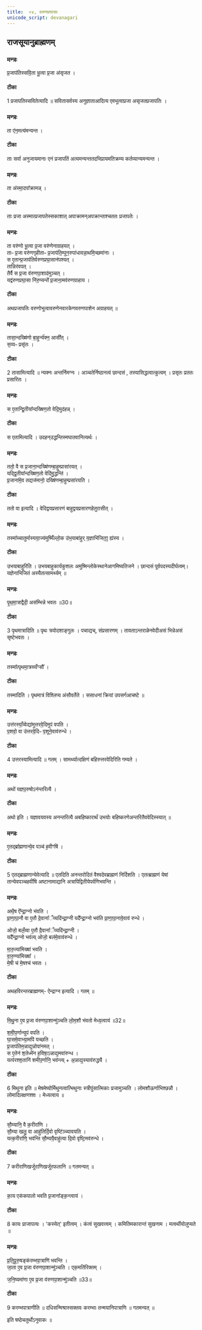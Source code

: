```yaml
---
title:  ०४, वरुणप्रघासाः
unicode_script: devanagari
---
```

 ## राजसूयानुब्राह्मणम्

 ### मन्त्रः
 प्र॒जाप॑तिस्सवि॒ता भू॒त्वा प्र॒जा अ॑सृजत ।  

####  टीका
1 प्रजापतिस्सवितेत्यादि ॥ सवितासर्वस्य अनुज्ञाताआदित्य एवभूत्वाप्रजा असृजतप्रजापतिः ।
### मन्त्रः
ता ए॑न॒मत्य॑मन्यन्त ।  

####  टीका
ताः सर्वा अनुजायमानाः एनं प्रजापतिं अत्यमन्यन्ततदभिप्रायमतिक्रम्य कर्तव्यान्यमन्यन्त ।
### मन्त्रः
ता अ॑स्मा॒दपा᳚क्रामन्न् ।  

####  टीका
ताः प्रजा अस्मात्प्रजापतेस्सकाशात् अपाक्रामन्अपक्रान्ताश्चततः प्रजापतेः ।
### मन्त्रः
ता वरु॑णो भू॒त्वा प्र॒जा वरु॑णेनाग्राहयत् ।  
ताᳶ प्र॒जा वरु॑णगृहीताᳶ प्र॒जाप॑ति॒म्पुन॒रुपा॑धावन्ना॒थमि॒च्छमा॑नाः ।  
स ए॒तान्प्र॒जाप॑तिर्वरुणप्रघा॒सान॑पश्यत् ।  
तान्निर॑वपत् ।  
तैर्वै स प्र॒जा व॑रुणपा॒शाद॑मुञ्चत् ।  
यद्व॑रुणप्रघा॒सा नि॑रु॒प्यन्ते᳚ प्र॒जाना॒मव॑रुणग्राहाय ।  

####  टीका
अथप्रजापतिः वरुणोभूत्वावरुणेनवारकेणवरुणपाशेन अग्राहयत् ॥

### मन्त्रः
तासा॒न्दख्षि॑णो बा॒हुर्न्य॑क्न॒ आसी᳚त् ।  
स॒व्यᳶ प्रसृ॑तः ।  
####  टीका
2 तासामित्यादि ॥ न्यक्नः अन्तर्निमग्नः । अञ्चतेर्निष्ठानत्वं छान्दसं , तस्यासिद्धत्वात्कुत्वम् । प्रसृतः प्रततः प्रसारितः ।
### मन्त्रः
स ए॒तान्द्वि॒तीया᳚न्दख्षिण॒तो वेदि॒मुद॑हन्न् ।  

####  टीका
स एतामित्यादि । उदहन्उद्धन्तिस्मघातवानित्यर्थः ।
### मन्त्रः
ततो॒ वै स प्र॒जाना॒न्दख्षि॑णम्बा॒हुम्प्रासा॑रयत् ।  
यद्द्वि॒तीया᳚न्दख्षिण॒तो वेदि॑मु॒द्धन्ति॑ ।  
प्र॒जाना॑मे॒व तद्यज॑मानो॒ दख्षि॑णम्बा॒हुम्प्रसा॑रयति ।  
####  टीका
ततो वा इत्यादि  । वेदिद्वयप्रसारणं बाहुद्वयप्रसारणहेतुरासीत् ।
### मन्त्रः
तस्मा᳚च्चातुर्मास्यया॒ज्य॑मुष्मिँ॑ल्लो॒क उ॑भ॒याबा॑हुर् य॒ज्ञाभि॑जित॒ꣵ॒ ह्य॑स्य ।  

####  टीका
उभयाबाहुरिति  । उभयबाहुकार्यकुशलः अमुष्मिन्लोकेस्थानेआगमिष्यतिजने । छान्दसं पूर्वपदस्यदीर्घत्वम्।यज्ञेनाभिजितं अस्यैतत्सामर्थ्यम् ॥

### मन्त्रः
पृ॒थ॒मा॒त्राद्वैदी॒ अस॑म्भिन्ने भवतः ॥30॥  

####  टीका
3 पृथमात्रादिति  ॥ पृथः त्रयोदशाङ्गुलः । पचाद्यच्, संप्रसारणम् । तावताऽन्तराळेनवेदीअसं भिन्नेअसं सृष्टेभवतः ।
### मन्त्रः
तस्मा᳚त्पृथमा॒त्रव्व्यँꣳसौ᳚ ।  

####  टीका
तस्मादिति  । पृथमात्रं विश्लिप्य अंसौवर्तेते । ससाधनां क्रियां उपसर्गआचष्टे ॥

### मन्त्रः
उत्त॑रस्याँ॒व्वेद्या॑मुत्तरवे॒दिमुप॑ वपति ।  
प॒शवो॒ वा उ॑त्तरवे॒दिᳶ प॒शूने॒वाव॑रुन्धे ।
####  टीका
4 उत्तरस्यामित्यादि ॥ गतम् । सामर्थ्यात्दक्षिणं बहिरुत्तरवेदिरिति गम्यते ।
### मन्त्रः
अथो॑ यज्ञप॒रुषोऽन॑न्तरित्यै ।  

####  टीका
अथो  इति । यज्ञावयवस्य अनन्तरित्यै अबहिष्कारार्थं उभयोः बहिष्करणेअन्तरितैववेदिस्स्यात् ॥

### मन्त्रः
ए॒तद्ब्रा᳚ह्मणान्ये॒व पञ्च॑ ह॒वीꣳषि॑ ।  

####  टीका
5  एतद्ब्राह्मणान्येवेत्यादि ॥  एतदिति अनन्तरोदितं वैश्वदेवब्राह्मणं निर्दिशति ।  एतत्ब्राह्मणं येषां तान्येवपञ्चहवींषि  अष्टानामाद्यानि अत्रापिद्वितीयेपर्वणिभवन्ति ।
### मन्त्रः
अथै॒ष ऐ᳚न्द्रा॒ग्नो भ॑वति ।  
प्रा॒णा॒पा॒नौ वा ए॒तौ दे॒वाना᳚ँय्यदि॑न्द्रा॒ग्नी
यदै᳚न्द्रा॒ग्नो भव॑ति प्रा॒णा॒पा॒नावे॒वाव॑ रुन्धे ।

ओजो॒ बलँ॒व्वा ए॒तौ दै॒वाना᳚ँय्यदि॑न्द्रा॒ग्नी ।  
यदै᳚न्द्रा॒ग्नो भव॑त्य्
ओजो॒ बल॑मे॒वाव॑रुन्धे ।  

मा॒रु॒त्या॑मिख्षा॑ भवति ।  
वा॒रु॒ण्या॑मिख्षा᳚ ।  
मे॒षी च॑ मे॒षश्च॑ भवतः ।
####  टीका
अथहविरन्तरब्राह्मणम्- ऐन्द्राग्न इत्यादि  । गतम् ॥

### मन्त्रः
मि॒थु॒ना ए॒व प्र॒जा व॑रुणपा॒शान्मु॑ञ्चति लो॒म॒शौ भ॑वतो मेध्य॒त्वाय॑ ॥32॥  

श॒मी॒प॒र्णान्युप॑ वपति ।  
घा॒समे॒वाभ्या॒मपि॑ यच्छति ।  
प्र॒जाप॑तिम॒न्नाद्य॒न्नोपा॑नमत् ।  
स ए॒तेन॑ श॒तेध्मे॑न ह॒विषा॒ऽन्नाद्य॒मवा॑रुन्ध ।  
यत्प॑रश्श॒तानि॑ शमीप॒र्णानि॒ भव॑न्त्य् +
अ॒न्नाद्य॒स्याव॑रुद्ध्यै ।
####  टीका
6 मिथुना इति ॥ मेषमेष्योर्मिथुनत्वात्भिथुनाः स्त्रीपुंसात्मिकाः प्रजामुञ्चति । लोमशौऊर्णाभिश्छन्नौ । लोमादिलक्षणश्शः । मेध्यत्वाय ॥

### मन्त्रः
सौ॒म्यानि॒ वै क॒रीरा॑णि ।  
सौ॒म्या खलु॒ वा आहु॑तिर्दि॒वो वृष्टि॑ञ्च्यावयति ।  
यत्क॒रीरा॑णि॒ भव॑न्ति  सौ॒म्ययै॒वाहु॑त्या दि॒वो वृष्टि॒मव॑रुन्धे ।  
####  टीका
7 करीराणिखर्जूराणिखर्जूरफलानि ॥ गतमन्यत् ॥

### मन्त्रः
का॒य एक॑कपालो भवति  प्र॒जाना᳚ङ्क॒न्त्वाय॑ ।  

####  टीका
8 कायः प्राजापत्यः । 'कस्येत्' इतीत्वम् । कंत्वं सुखवत्त्वम् । कमितिमकारान्तं सुखनाम । मत्वर्थीयोलुप्यते ॥

### मन्त्रः
प्र॒ति॒पू॒रु॒षङ्क॑रम्भपा॒त्राणि॑ भवन्ति ।  
जा॒ता ए॒व प्र॒जा व॑रुणपा॒शान्मु॑ञ्चति ।  एक॒मति॑रिक्तम् ।  

ज॒नि॒ष्यमा॑णा ए॒व प्र॒जा व॑रुणपा॒शान्मु॑ञ्चति ॥33॥  
####  टीका
9 करम्भपात्राणीति ॥ दधिसन्मिश्रास्सक्तवः करम्भाः तन्मयानिपात्राणि ॥ गतमन्यत् ॥

 इति षष्ठेचतुर्थोऽनुवाकः ॥  
